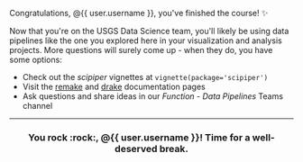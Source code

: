 Congratulations, @{{ user.username }}, you've finished the course! :sparkles:

Now that you're on the USGS Data Science team, you'll likely be using data pipelines like the one you explored here in your visualization and analysis projects. More questions will surely come up - when they do, you have some options:

* Check out the *scipiper* vignettes at `vignette(package='scipiper')`
* Visit the [remake](https://github.com/richfitz/remake/blob/master/README.md) and [drake](https://books.ropensci.org/drake/) documentation pages
* Ask questions and share ideas in our *Function - Data Pipelines* Teams channel

<hr><h3 align="center">You rock :rock:, @{{ user.username }}! Time for a well-deserved break.</h3>
